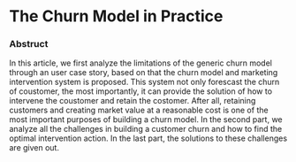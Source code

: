 # The Churn Model in Practice

### Abstruct

In this article, we first analyze the limitations of the generic churn model through an user case story, based on that the churn model and marketing intervention system is proposed. This system not only forescast the churn of coustomer, the most importantly, it can provide the solution of how to intervene the coustomer and retain the costomer. After all, retaining customers and creating market value at a reasonable cost is one of the most important purposes of building a churn model. In the second part, we analyze all the challenges in building a customer churn and how to find the optimal intervention action. In the last part, the solutions to these challenges are given out.

```{tableofcontents}
```
